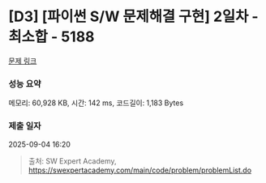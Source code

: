 # [D3] [파이썬 S/W 문제해결 구현] 2일차 - 최소합 - 5188 

[문제 링크](https://swexpertacademy.com/main/code/problem/problemDetail.do?contestProbId=AWTtlrlKeDcDFAVT) 

### 성능 요약

메모리: 60,928 KB, 시간: 142 ms, 코드길이: 1,183 Bytes

### 제출 일자

2025-09-04 16:20



> 출처: SW Expert Academy, https://swexpertacademy.com/main/code/problem/problemList.do